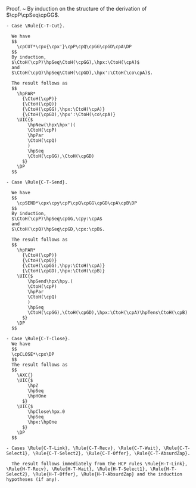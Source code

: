 Proof.
  ~ By induction on the structure of the derivation of $\cpP\cpSeq\cpGG$.

    - Case \Rule{C-T-Cut}.

      We have
      $$
        \cpCUT*\cpx{\cpx'}\cpP\cpQ\cpGG\cpGD\cpA\DP
      $$
      By induction,
      $\CtoH(\cpP)\hpSeq\CtoH(\cpGG),\hpx:\CtoH(\cpA)$
      and
      $\CtoH(\cpQ)\hpSeq\CtoH(\cpGD),\hpx':\CtoH(\co\cpA)$.

      The result follows as
      $$
        \hpPAR*
          {\CtoH(\cpP)}
          {\CtoH(\cpQ)}
          {\CtoH(\cpGG),\hpx:\CtoH(\cpA)}
          {\CtoH(\cpGD),\hpx':\CtoH(\co\cpA)}
        \UIC{$
            \hpNew(\hpx\hpx')(
            \CtoH(\cpP)
            \hpPar
            \CtoH(\cpQ)
            )
            \hpSeq
            \CtoH(\cpGG),\CtoH(\cpGD)
          $}
        \DP
      $$

    - Case \Rule{C-T-Send}.

      We have
      $$
        \cpSEND*\cpx\cpy\cpP\cpQ\cpGG\cpGD\cpA\cpB\DP
      $$
      By induction,
      $\CtoH(\cpP)\hpSeq\cpGG,\cpy:\cpA$
      and
      $\CtoH(\cpQ)\hpSeq\cpGD,\cpx:\cpB$.

      The result follows as
      $$
        \hpPAR*
          {\CtoH(\cpP)}
          {\CtoH(\cpQ)}
          {\CtoH(\cpGG),\hpy:\CtoH(\cpA)}
          {\CtoH(\cpGD),\hpx:\CtoH(\cpB)}
        \UIC{$
            \hpSend\hpx\hpy.(
            \CtoH(\cpP)
            \hpPar
            \CtoH(\cpQ)
            )
            \hpSeq
            \CtoH(\cpGG),\CtoH(\cpGD),\hpx:\CtoH(\cpA)\hpTens\CtoH(\cpB)
          $}
        \DP
      $$

    - Case \Rule{C-T-Close}.
      We have
      $$
      \cpCLOSE*\cpx\DP
      $$
      The result follows as
      $$
        \AXC{}
        \UIC{$
            \hpZ
            \hpSeq
            \hpHOne
          $}
        \UIC{$
            \hpClose\hpx.0
            \hpSeq
            \hpx:\hpOne
          $}
        \DP
      $$

    - Cases \Rule{C-T-Link}, \Rule{C-T-Recv}, \Rule{C-T-Wait}, \Rule{C-T-Select1}, \Rule{C-T-Select2}, \Rule{C-T-Offer}, \Rule{C-T-AbsurdZap}.

      The result follows immediately from the HCP rules \Rule{H-T-Link}, \Rule{H-T-Recv}, \Rule{H-T-Wait}, \Rule{H-T-Select1}, \Rule{H-T-Select2}, \Rule{H-T-Offer}, \Rule{H-T-AbsurdZap} and the induction hypotheses (if any).
